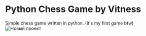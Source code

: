 # Python Chess Game by Vitness
 Simple chess game written in python. (it's my first game btw)
![Новый проект](https://user-images.githubusercontent.com/64283289/164550825-1087610b-6980-4801-a135-28aee6e2c3ad.png)
